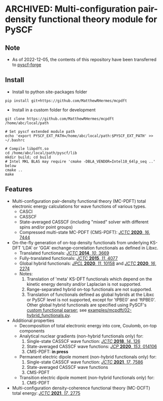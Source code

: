 ARCHIVED: Multi-configuration pair-density functional theory module for PySCF
=========================

Note
-------

* As of 2022-12-05, the contents of this repository have been transferred to [pyscf-forge]

Install
-------
* Install to python site-packages folder
```
pip install git+https://github.com/MatthewRHermes/mcpdft
```

* Install in a custom folder for development
```
git clone https://github.com/MatthewRHermes/mcpdft /home/abc/local/path

# Set pyscf extended module path
echo 'export PYSCF_EXT_PATH=/home/abc/local/path:$PYSCF_EXT_PATH' >> ~/.bashrc

# Compile libpdft.so
cd /home/abc/local/path/pyscf/lib
mkdir build; cd build
# Intel MKL BLAS may require 'cmake -DBLA_VENDOR=Intel10_64lp_seq ..' below
cmake ..
make
```

Features
-------
* Multi-configuration pair-density functional theory (MC-PDFT) total electronic
  energy calculations for wave functions of various types.
    - CASCI
    - CASSCF
    - State-averaged CASSCF (including "mixed" solver with different spins
      and/or point groups)
    - Compressed multi-state MC-PDFT (CMS-PDFT): [*JCTC* **2020**, *16*, 7444]
* On-the-fly generation of on-top density functionals from underlying KS-DFT
  'LDA' or 'GGA' exchange-correlation functionals as defined in Libxc.
    - Translated functionals: [*JCTC* **2014**, *10*, 3669]
    - Fully-translated functionals: [*JCTC* **2015**, *11*, 4077]
    - Global hybrid functionals: [*JPCL* **2020**, *11*, 10158] and
      [*JCTC* **2020**, *16*, 2274]
    - Notes:
        1. Translation of 'meta' KS-DFT functionals which depend on the
           kinetic energy density and/or Laplacian is not supported.
        2. Range-separated hybrid on-top functionals are not supported.
        3. Translation of functionals defined as global hybrids at the Libxc or
           PySCF level is not supported, except for 'tPBE0' and 'ftPBE0'.
           Other global hybrid functionals are specified using PySCF's [custom
           functional parser]; see [examples/mcpdft/02-hybrid_functionals.py].
* Additional properties
    - Decomposition of total electronic energy into core, Coulomb, on-top
      components
    - Analytical nuclear gradients (non-hybrid functionals only) for:
        1. Single-state CASSCF wave function: [*JCTC* **2018**, *14*, 126]
        2. State-averaged CASSCF wave functions: [*JCP* **2020**, *153*, 014106]
        3. CMS-PDFT: **in press**
    - Permanent electric dipole moment (non-hybrid functionals only) for:
        1. Single-state CASSCF wave function: [*JCTC* **2021**, *17*, 7586]
        2. State-averaged CASSCF wave functions
        3. CMS-PDFT
    - Transition electric dipole moment (non-hybrid functionals only) for:
        1. CMS-PDFT
* Multi-configuration density-coherence functional theory (MC-DCFT)
  total energy: [*JCTC* **2021**, *17*, 2775]

[comment]: <> (Reference hyperlinks)
[*JCTC* **2020**, *16*, 7444]: http://dx.doi.org/10.1021/acs.jctc.0c00908
[*JCTC* **2014**, *10*, 3669]: http://dx.doi.org/10.1021/ct500483t
[*JCTC* **2015**, *11*, 4077]: http://dx.doi.org/10.1021/acs.jctc.5b00609
[*JPCL* **2020**, *11*, 10158]: http://dx.doi.org/10.1021/acs.jpclett.0c02956
[*JCTC* **2020**, *16*, 2274]: http://dx.doi.org/10.1021/acs.jctc.9b01178
[*JCTC* **2018**, *14*, 126]: http://dx.doi.org/10.1021/acs.jctc.7b00967
[*JCP* **2020**, *153*, 014106]: http://dx.doi.org/10.1063/5.0007040
[*JCTC* **2021**, *17*, 7586]: http://dx.doi.org/10.1021/acs.jctc.1c00915
[*JCTC* **2021**, *17*, 2775]: http://dx.doi.org/10.1021/acs.jctc.0c01346

[comment]: <> (Code hyperlinks)
[examples/mcpdft/02-hybrid_functionals.py]: examples/mcpdft/02-hybrid_functionals.py
[custom functional parser]: https://github.com/pyscf/pyscf/blob/master/examples/dft/24-custom_xc_functional.py
[pyscf-forge]: https://github.com/pyscf/pyscf-forge
